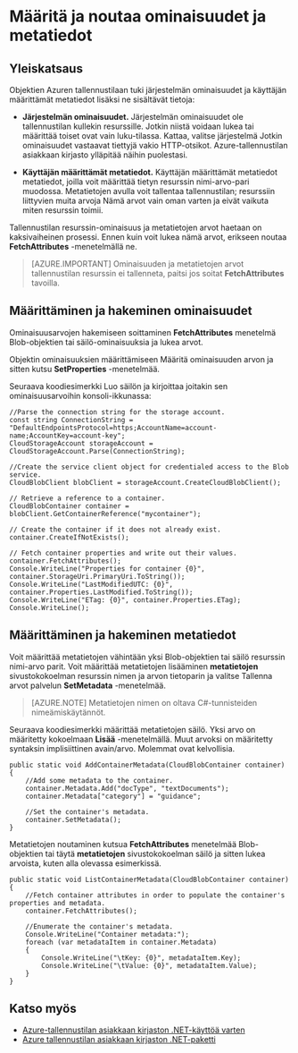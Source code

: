 <properties
    pageTitle="Määritä ja noutaa ominaisuudet ja objektien Azuren tallennustilaan metatietojen | Microsoft Azure"
    description="Tallentaa mukautetun metatietojen objektien Azuren tallennustilaan ja määritä ja hakea järjestelmän ominaisuudet."
    services="storage"
    documentationCenter=""
    authors="tamram"
    manager="carmonm"
    editor="tysonn"/>

<tags
    ms.service="storage"
    ms.workload="storage"
    ms.tgt_pltfrm="na"
    ms.devlang="na"
    ms.topic="article"
    ms.date="10/18/2016"
    ms.author="tamram"/>

# <a name="set-and-retrieve-properties-and-metadata"></a>Määritä ja noutaa ominaisuudet ja metatiedot #

## <a name="overview"></a>Yleiskatsaus

Objektien Azuren tallennustilaan tuki järjestelmän ominaisuudet ja käyttäjän määrittämät metatiedot lisäksi ne sisältävät tietoja:

*   **Järjestelmän ominaisuudet.** Järjestelmän ominaisuudet ole tallennustilan kullekin resurssille. Jotkin niistä voidaan lukea tai määrittää toiset ovat vain luku-tilassa. Kattaa, valitse järjestelmä Jotkin ominaisuudet vastaavat tiettyjä vakio HTTP-otsikot. Azure-tallennustilan asiakkaan kirjasto ylläpitää näihin puolestasi.  

*   **Käyttäjän määrittämät metatiedot.** Käyttäjän määrittämät metatiedot metatiedot, joilla voit määrittää tietyn resurssin nimi-arvo-pari muodossa. Metatietojen avulla voit tallentaa tallennustilan; resurssiin liittyvien muita arvoja Nämä arvot vain oman varten ja eivät vaikuta miten resurssin toimii.  

Tallennustilan resurssin-ominaisuus ja metatietojen arvot haetaan on kaksivaiheinen prosessi. Ennen kuin voit lukea nämä arvot, erikseen noutaa **FetchAttributes** -menetelmällä ne.

> [AZURE.IMPORTANT] Ominaisuuden ja metatietojen arvot tallennustilan resurssin ei tallenneta, paitsi jos soitat **FetchAttributes** tavoilla. 

## <a name="setting-and-retrieving-properties"></a>Määrittäminen ja hakeminen ominaisuudet

Ominaisuusarvojen hakemiseen soittaminen **FetchAttributes** menetelmä Blob-objektien tai säilö-ominaisuuksia ja lukea arvot.

Objektin ominaisuuksien määrittämiseen Määritä ominaisuuden arvon ja sitten kutsu **SetProperties** -menetelmää.

Seuraava koodiesimerkki Luo säilön ja kirjoittaa joitakin sen ominaisuusarvoihin konsoli-ikkunassa:

    //Parse the connection string for the storage account.
    const string ConnectionString = "DefaultEndpointsProtocol=https;AccountName=account-name;AccountKey=account-key";
    CloudStorageAccount storageAccount = CloudStorageAccount.Parse(ConnectionString);
    
    //Create the service client object for credentialed access to the Blob service.
    CloudBlobClient blobClient = storageAccount.CreateCloudBlobClient();

    // Retrieve a reference to a container. 
    CloudBlobContainer container = blobClient.GetContainerReference("mycontainer");

    // Create the container if it does not already exist.
    container.CreateIfNotExists();

    // Fetch container properties and write out their values.
    container.FetchAttributes();
    Console.WriteLine("Properties for container {0}", container.StorageUri.PrimaryUri.ToString());
    Console.WriteLine("LastModifiedUTC: {0}", container.Properties.LastModified.ToString());
    Console.WriteLine("ETag: {0}", container.Properties.ETag);
    Console.WriteLine();

## <a name="setting-and-retrieving-metadata"></a>Määrittäminen ja hakeminen metatiedot

Voit määrittää metatietojen vähintään yksi Blob-objektien tai säilö resurssin nimi-arvo parit. Voit määrittää metatietojen lisääminen **metatietojen** sivustokokoelman resurssin nimen ja arvon tietoparin ja valitse Tallenna arvot palvelun **SetMetadata** -menetelmää.

> [AZURE.NOTE] Metatietojen nimen on oltava C#-tunnisteiden nimeämiskäytännöt.
 
Seuraava koodiesimerkki määrittää metatietojen säilö. Yksi arvo on määritetty kokoelmaan **Lisää** -menetelmällä. Muut arvoksi on määritetty syntaksin implisiittinen avain/arvo. Molemmat ovat kelvollisia.

    public static void AddContainerMetadata(CloudBlobContainer container)
    {
        //Add some metadata to the container.
        container.Metadata.Add("docType", "textDocuments");
        container.Metadata["category"] = "guidance";

        //Set the container's metadata.
        container.SetMetadata();
    }

Metatietojen noutaminen kutsua **FetchAttributes** menetelmää Blob-objektien tai täytä **metatietojen** sivustokokoelman säilö ja sitten lukea arvoista, kuten alla olevassa esimerkissä.

    public static void ListContainerMetadata(CloudBlobContainer container)
    {
        //Fetch container attributes in order to populate the container's properties and metadata.
        container.FetchAttributes();

        //Enumerate the container's metadata.
        Console.WriteLine("Container metadata:");
        foreach (var metadataItem in container.Metadata)
        {
            Console.WriteLine("\tKey: {0}", metadataItem.Key);
            Console.WriteLine("\tValue: {0}", metadataItem.Value);
        }
    }

## <a name="see-also"></a>Katso myös  

- [Azure-tallennustilan asiakkaan kirjaston .NET-käyttöä varten](http://msdn.microsoft.com/library/azure/wa_storage_30_reference_home.aspx)
- [Azure tallennustilan asiakkaan kirjaston .NET-paketti](https://www.nuget.org/packages/WindowsAzure.Storage/) 
